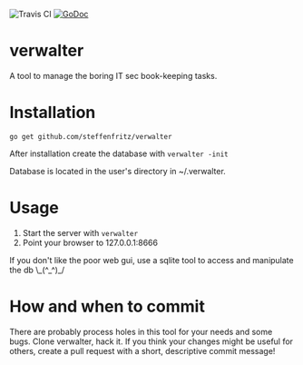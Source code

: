 ![Travis CI](https://api.travis-ci.org/steffenfritz/verwalter.svg?branch=master ) [![GoDoc](https://godoc.org/github.com/steffenfritz/verwalter?status.svg)](https://godoc.org/github.com/steffenfritz/verwalter)
# verwalter
A tool to manage the boring IT sec book-keeping tasks.

# Installation

    go get github.com/steffenfritz/verwalter

After installation create the database with `verwalter -init`

Database is located in the user's directory in ~/.verwalter.

# Usage

1. Start the server with `verwalter`
2. Point your browser to 127.0.0.1:8666

If you don't like the poor web gui, use a sqlite tool to access and manipulate the db \\\_(^_^)\_/

# How and when to commit 
There are probably process holes in this tool for your needs and some bugs. Clone verwalter, hack it. If you think your changes might be useful for others, create a pull request with a short, descriptive commit message!

